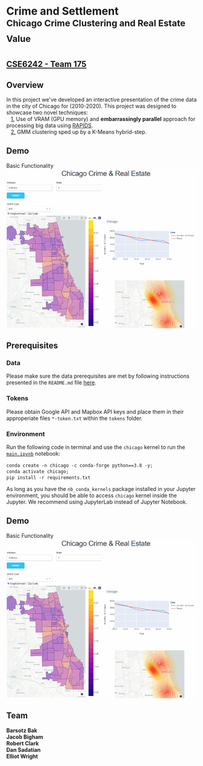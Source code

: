 # Crime and Settlement <br/> <sup>Chicago Crime Clustering and Real Estate Value</sup>
## [CSE6242 - Team 175](https://github.com/sadatian/cse6242-team175/)

## Overview
In this project we've developed an interactive presentation of the crime data in the city of Chicago for (2010-2020). This project was designed to showcase two novel techniques:  
&nbsp;&nbsp; [1.](https://github.com/sadatian/cse6242-team175/tree/main/data) Use of VRAM (GPU memory) and **embarrassingly parallel** approach for processing big data using [RAPIDS](https://rapids.ai/). </br>
&nbsp;&nbsp; [2.](https://github.com/sadatian/cse6242-team175/blob/main/crime_clustering.py) GMM clustering sped up by a K-Means hybrid-step.

## Demo
Basic Functionality  
![demo1](https://github.com/sadatian/cse6242-team175/blob/main/residuals/demo1.gif)

## Prerequisites
### Data
Please make sure the data prerequisites are met by following instructions presented in the `README.md` file [here](https://github.com/sadatian/cse6242-team175/tree/main/data).
### Tokens
Please obtain Google API and Mapbox API keys and place them in their approperiate files `*-token.txt` within the `tokens` folder.
### Environment
Run the following code in terminal and use the `chicago` kernel to run the [`main.ipynb`](https://github.com/sadatian/cse6242-team175/blob/main/main.ipynb) notebook:
```
conda create -n chicago -c conda-forge python==3.8 -y;
conda activate chicago;
pip install -r requirements.txt
```
As long as you have the `nb_conda_kernels` package installed in your Jupyter environment, you should be able to access `chicago` kernel inside the Jupyter. We recommend using JupyterLab instead of Jupyter Notebook.

## Demo

Basic Functionality  
![demo1](https://github.com/sadatian/cse6242-team175/blob/main/residuals/demo1.gif)

## Team
**Barsotz Bak**  
**Jacob Bigham**  
**Robert Clark**  
**Dan Sadatian**  
**Elliot Wright**
